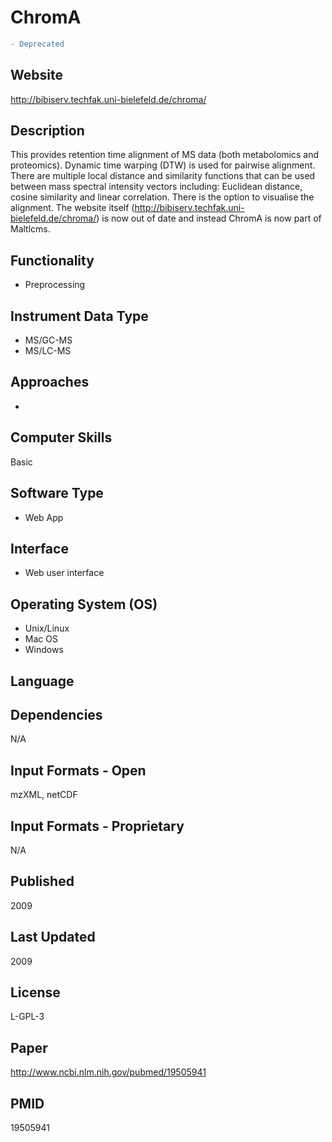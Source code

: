 # ChromA
``` diff
- Deprecated
```

## Website
http://bibiserv.techfak.uni-bielefeld.de/chroma/

## Description
This provides retention time alignment of MS data (both metabolomics and proteomics). Dynamic time warping (DTW) is used for pairwise alignment. There are multiple local distance and similarity functions that can be used between mass spectral intensity vectors including: Euclidean distance, cosine similarity and linear correlation. There is the option to visualise the alignment. The website itself (http://bibiserv.techfak.uni-bielefeld.de/chroma/) is now out of date and instead ChromA is now part of Maltlcms.

## Functionality
- Preprocessing

## Instrument Data Type
- MS/GC-MS
- MS/LC-MS

## Approaches
-

## Computer Skills
Basic

## Software Type
- Web App

## Interface
- Web user interface

## Operating System (OS)
- Unix/Linux
- Mac OS
- Windows

## Language

## Dependencies
N/A

## Input Formats - Open
mzXML, netCDF

## Input Formats - Proprietary
N/A

## Published
2009

## Last Updated
2009

## License
L-GPL-3

## Paper
http://www.ncbi.nlm.nih.gov/pubmed/19505941

## PMID
19505941
